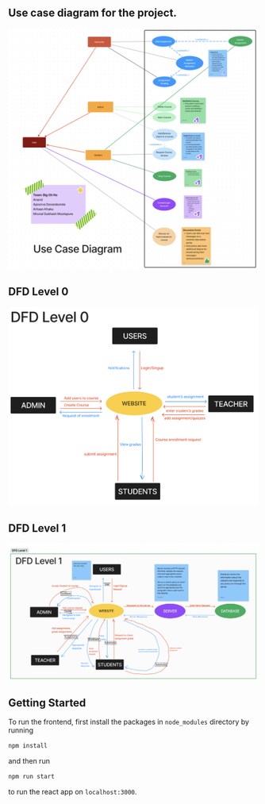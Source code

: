 ## Use case diagram for the project.

<a href = "https://www.figma.com/file/QlaRz1jaZd1k4zcDKb3YAw/Scrum-1?type=whiteboard&node-id=0%3A1&t=lrhsB0OkQFoYY4I1-1">
<img src="./images/use_case_upd.png">
</a>


 ## DFD Level 0
<img src="./images/DFD_Img.png">

## DFD Level 1

<img src="./images/DFD1upd.png">

## Getting Started
To run the frontend, first install the packages in `node_modules` directory by running
```sh
npm install
```
and then run
```sh
npm run start
```
to run the react app on `localhost:3000`.


